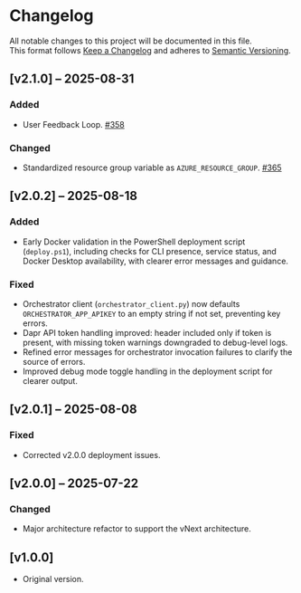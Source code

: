 # Changelog

All notable changes to this project will be documented in this file.  
This format follows [Keep a Changelog](https://keepachangelog.com/) and adheres to [Semantic Versioning](https://semver.org/).

## [v2.1.0] – 2025-08-31
### Added
- User Feedback Loop. [#358](https://github.com/Azure/GPT-RAG/issues/358) 
### Changed
- Standardized resource group variable as `AZURE_RESOURCE_GROUP`. [#365](https://github.com/Azure/GPT-RAG/issues/365)

## [v2.0.2] – 2025-08-18
### Added
- Early Docker validation in the PowerShell deployment script (`deploy.ps1`), including checks for CLI presence, service status, and Docker Desktop availability, with clearer error messages and guidance.

### Fixed
- Orchestrator client (`orchestrator_client.py`) now defaults `ORCHESTRATOR_APP_APIKEY` to an empty string if not set, preventing key errors.
- Dapr API token handling improved: header included only if token is present, with missing token warnings downgraded to debug-level logs.
- Refined error messages for orchestrator invocation failures to clarify the source of errors.
- Improved debug mode toggle handling in the deployment script for clearer output.

## [v2.0.1] – 2025-08-08
### Fixed
- Corrected v2.0.0 deployment issues.

## [v2.0.0] – 2025-07-22
### Changed
- Major architecture refactor to support the vNext architecture.

## [v1.0.0] 
- Original version.
